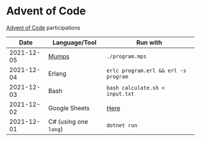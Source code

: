 # Advent of Code

[Advent of Code](https://adventofcode.com/) participations

| Date | Language/Tool | Run with |
|-|-|-|
| 2021-12-05 | [Mumps](https://www.cs.uni.edu/~okane/) | `./program.mps` |
| 2021-12-04 | Erlang | `erlc program.erl && erl -s program` |
| 2021-12-03 | Bash | `bash calculate.sh < input.txt` |
| 2021-12-02 | Google Sheets | [Here](https://docs.google.com/spreadsheets/d/1VQIpUozLaUgawx1jczUdiHUzLf6Ea0KIZWqokBXvGRU/edit#gid=0) |
| 2021-12-01 | C# (using one `long`) | `dotnet run` |
